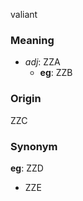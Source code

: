 valiant
### Meaning
+ _adj_: ZZA
    + __eg__: ZZB

### Origin

ZZC

### Synonym

__eg__: ZZD

+ ZZE


